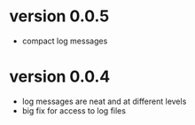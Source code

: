 # version 0.0.5
 - compact log messages

# version 0.0.4
 - log messages are neat and at different levels
 - big fix for access to log files 
 
